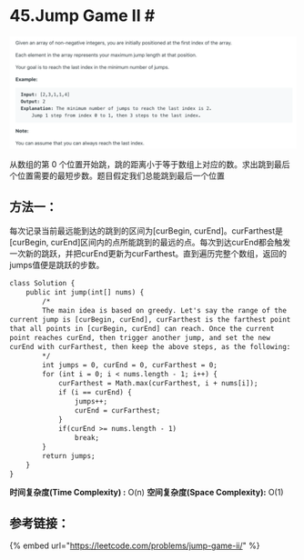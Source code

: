 # 45.Jump Game II \#

![](.gitbook/assets/image%20%2815%29.png)

从数组的第 0 个位置开始跳，跳的距离小于等于数组上对应的数。求出跳到最后个位置需要的最短步数。题目假定我们总能跳到最后一个位置

## 方法一：

每次记录当前最远能到达的跳到的区间为\[curBegin, curEnd\]。curFarthest是\[curBegin, curEnd\]区间内的点所能跳到的最远的点。每次到达curEnd都会触发一次新的跳跃，并把curEnd更新为curFarthest。直到遍历完整个数组，返回的jumps值便是跳跃的步数。

```text
class Solution {
    public int jump(int[] nums) {
        /*
        The main idea is based on greedy. Let's say the range of the current jump is [curBegin, curEnd], curFarthest is the farthest point that all points in [curBegin, curEnd] can reach. Once the current point reaches curEnd, then trigger another jump, and set the new curEnd with curFarthest, then keep the above steps, as the following:
        */
        int jumps = 0, curEnd = 0, curFarthest = 0;
        for (int i = 0; i < nums.length - 1; i++) {
            curFarthest = Math.max(curFarthest, i + nums[i]);
            if (i == curEnd) {
                jumps++;
                curEnd = curFarthest;
            }
            if(curEnd >= nums.length - 1)
                break;
        }
        return jumps;
    }
}
```

**时间复杂度\(Time Complexity\) :** O\(n\)          **空间复杂度\(Space Complexity\):** O\(1\)

## 参考链接：

{% embed url="https://leetcode.com/problems/jump-game-ii/" %}



